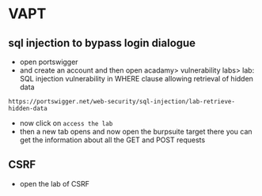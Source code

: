 # VAPT
## sql injection to bypass login dialogue
- open portswigger
- and create an account and then open acadamy> vulnerability labs> lab: SQL injection vulnerability in WHERE clause allowing retrieval of hidden data
```
https://portswigger.net/web-security/sql-injection/lab-retrieve-hidden-data
```
- now click on  `access the lab`
- then a new tab opens and now open the burpsuite target there you can get the information about all the GET and POST requests


## CSRF
- open the lab of CSRF
